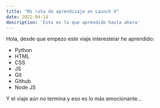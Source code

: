 ```yaml
---
title: "Mi ruta de aprendizaje en Launch X"
date: 2022-04-14
description: 'Esto es lo que aprendido hasta ahora'
---
```


Hola, desde que empezo este viaje interestelar he aprendido:
- Python
- HTML
- CSS
- JS
- Git
- Github
- Node JS

Y el viaje aún no termina y eso es lo más emocionante...
